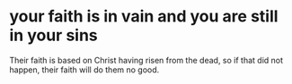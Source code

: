 # your faith is in vain and you are still in your sins

Their faith is based on Christ having risen from the dead, so if that did not happen, their faith will do them no good.

